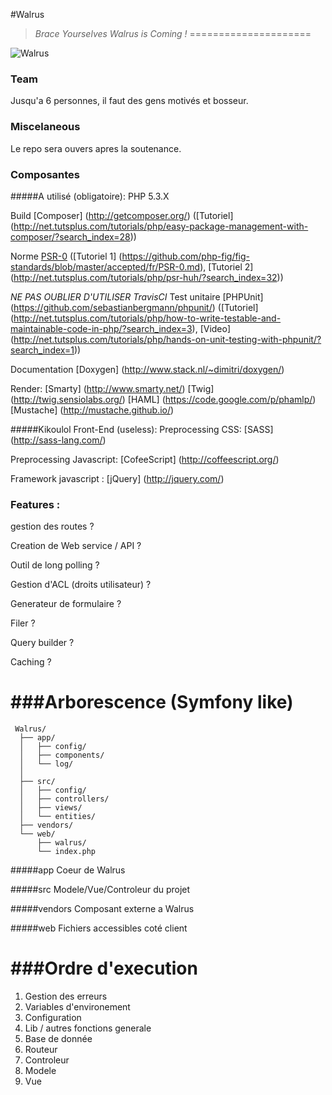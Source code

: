 #Walrus
> _Brace Yourselves Walrus is Coming !_
=====================

![Walrus](https://github.com/E-Wok/Walrus/blob/master/Walrus.png?raw=true "Walrus is comming !")

### Team
Jusqu'a 6 personnes, il faut des gens motivés et bosseur.

### Miscelaneous
Le repo sera ouvers apres la soutenance.

### Composantes
#####A utilisé (obligatoire):
PHP 5.3.X

Build [Composer] (http://getcomposer.org/) ([Tutoriel] (http://net.tutsplus.com/tutorials/php/easy-package-management-with-composer/?search_index=28))

Norme [PSR-0](https://github.com/php-fig/fig-standards/blob/master/accepted/fr/PSR-0.md)
([Tutoriel 1] (https://github.com/php-fig/fig-standards/blob/master/accepted/fr/PSR-0.md),
[Tutoriel 2] (http://net.tutsplus.com/tutorials/php/psr-huh/?search_index=32))

_NE PAS OUBLIER D'UTILISER TravisCI_
Test unitaire [PHPUnit] (https://github.com/sebastianbergmann/phpunit/)
([Tutoriel] (http://net.tutsplus.com/tutorials/php/how-to-write-testable-and-maintainable-code-in-php/?search_index=3),
[Video] (http://net.tutsplus.com/tutorials/php/hands-on-unit-testing-with-phpunit/?search_index=1))

Documentation [Doxygen] (http://www.stack.nl/~dimitri/doxygen/)

Render: [Smarty] (http://www.smarty.net/)
        [Twig] (http://twig.sensiolabs.org/)
        [HAML] (https://code.google.com/p/phamlp/)
        [Mustache] (http://mustache.github.io/)

#####Kikoulol Front-End (useless):
Preprocessing CSS: [SASS] (http://sass-lang.com/)

Preprocessing Javascript: [CofeeScript] (http://coffeescript.org/)

Framework javascript : [jQuery] (http://jquery.com/)

### Features :
gestion des routes ?

Creation de Web service / API ?

Outil de long polling ?

Gestion d'ACL (droits utilisateur) ?

Generateur de formulaire ?

Filer ?

Query builder ?

Caching ?

###Arborescence (Symfony like)
=====================
```
 Walrus/
  ├── app/
  │   ├── config/
  │   ├── components/
  │   └── log/
  │   
  ├── src/
  │   ├── config/
  │   ├── controllers/
  │   ├── views/
  │   └── entities/
  ├── vendors/
  └── web/
      ├── walrus/
      └── index.php
```

#####app
Coeur de Walrus

#####src
Modele/Vue/Controleur du projet

#####vendors
Composant externe a Walrus

#####web
Fichiers accessibles coté client

###Ordre d'execution
=====================
1. Gestion des erreurs
2. Variables d'environement
3. Configuration
4. Lib / autres fonctions generale
4. Base de donnée
5. Routeur
6. Controleur
7. Modele
8. Vue
